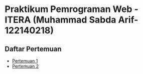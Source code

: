 # Praktikum Pemrograman Web - ITERA (Muhammad Sabda Arif-122140218)

## Daftar Pertemuan

- [Pertemuan 1](https://pemrograman-web-itera-122140218-pertemuan1.vercel.app)
- [Pertemuan 2](https://pemrograman-web-itera-122140218-pertemuan2.vercel.app)
